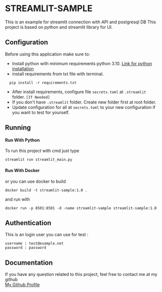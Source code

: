 # STREAMLIT-SAMPLE
This is an example for streamlit connection with API and postgresql DB
This project is based on python and streamlit library for UI.

## Configuration
Before using this application make sure to:
- Install python with minimum requirements python 3.10.
[Link for python installation](https://www.python.org)
- install requirements from txt file with terminal.
```
  pip install -r requirements.txt
```
- After install requirements, configure file `secrets.toml` at `.streamlit` folder. `[If Needed]`
- If you don't have `.streamlit` folder. Create new folder first at root folder.
- Update configuration for all at `secrets.toml` to your new configuration if you want to test for yourself. 

## Running
#### Run With Python
To run this project with cmd just type
```
streamlit run streamlit_main.py
```
#### Run With Docker
or you can use docker to build 
```
docker build -t streamlit-sample:1.0 .
```
and run with
```
docker run -p 8501:8501 -d -name streamlit-sample streamlit-sample:1.0
```

## Authentication
This is an login user you can use for test :
```
username : test@example.net
password : password
```

## Documentation
If you have any question related to this project, feel free to contact me at my github <br/>
[My Github Profile](https://github.com/ryanisml)